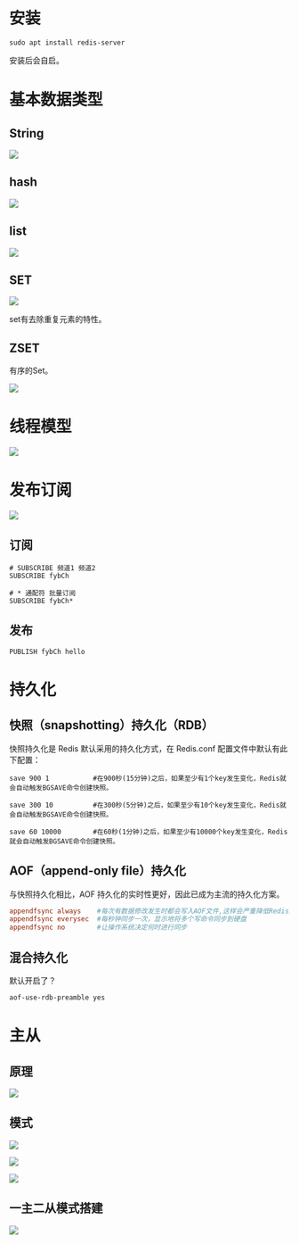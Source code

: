 # 安装

```shell
sudo apt install redis-server
```

安装后会自启。

# 基本数据类型

## String

![](img\20.png)

## hash

![](img\21.png)

## list

![](img\22.png)

## SET

![](img\23.png)

set有去除重复元素的特性。

## ZSET

有序的Set。

![](img\24.png)

# 线程模型

![](img\25.png)

# 发布订阅

![](img\26.png)

## 订阅

```shell
# SUBSCRIBE 频道1 频道2 
SUBSCRIBE fybCh
```

```shell
# * 通配符 批量订阅
SUBSCRIBE fybCh*
```



## 发布

```shell
PUBLISH fybCh hello
```

# 持久化

## 快照（snapshotting）持久化（RDB）

快照持久化是 Redis 默认采用的持久化方式，在 Redis.conf 配置文件中默认有此下配置：

```
save 900 1           #在900秒(15分钟)之后，如果至少有1个key发生变化，Redis就会自动触发BGSAVE命令创建快照。

save 300 10          #在300秒(5分钟)之后，如果至少有10个key发生变化，Redis就会自动触发BGSAVE命令创建快照。

save 60 10000        #在60秒(1分钟)之后，如果至少有10000个key发生变化，Redis就会自动触发BGSAVE命令创建快照。
```

## AOF（append-only file）持久化

与快照持久化相比，AOF 持久化的实时性更好，因此已成为主流的持久化方案。

```conf
appendfsync always    #每次有数据修改发生时都会写入AOF文件,这样会严重降低Redis的速度
appendfsync everysec  #每秒钟同步一次，显示地将多个写命令同步到硬盘
appendfsync no        #让操作系统决定何时进行同步
```

## 混合持久化

默认开启了？

```
aof-use-rdb-preamble yes
```

# 主从

## 原理

![](img\27.png)

## 模式

![](img\28.png)

![](img\29.png)

![](img\30.png)

## 一主二从模式搭建

![](img\31.png)